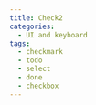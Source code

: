 ```yaml
---
title: Check2
categories:
  - UI and keyboard
tags:
  - checkmark
  - todo
  - select
  - done
  - checkbox
---
```

